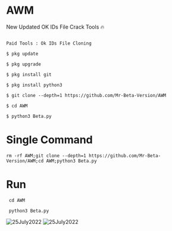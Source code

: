 # AWM
New Updated OK IDs File Crack Tools 🔥

```

Paid Tools : Ok IDs File Cloning 

$ pkg update

$ pkg upgrade

$ pkg install git

$ pkg install python3

$ git clone --depth=1 https://github.com/Mr-Beta-Version/AWM

$ cd AWM

$ python3 Beta.py
```

# Single Command

```rm -rf AWM;git clone --depth=1 https://github.com/Mr-Beta-Version/AWM;cd AWM;python3 Beta.py```

# Run
```
 cd AWM

 python3 Beta.py
```

![25July2022](https://github.com/Mr-Beta-Version/ScreenShots/blob/main/Screenshot_20220624_015712.jpg)
![25July2022](https://github.com/Mr-Beta-Version/ScreenShots/blob/main/received_338245621837541.jpeg)

